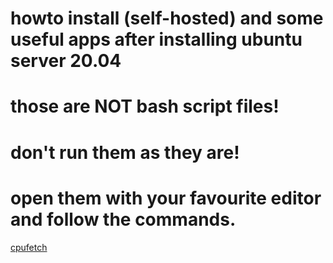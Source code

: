 # howto install (self-hosted) and some useful apps after installing ubuntu server 20.04
# those are NOT bash script files!
# don't run them as they are!
# open them with your favourite editor and follow the commands.

<a href="https://github.com/mrboghici/ubuntu-server20.04/blob/ddd4436e37ab4af3593a5486647367d38c04f799/files/cpufetch.sh">cpufetch</a>